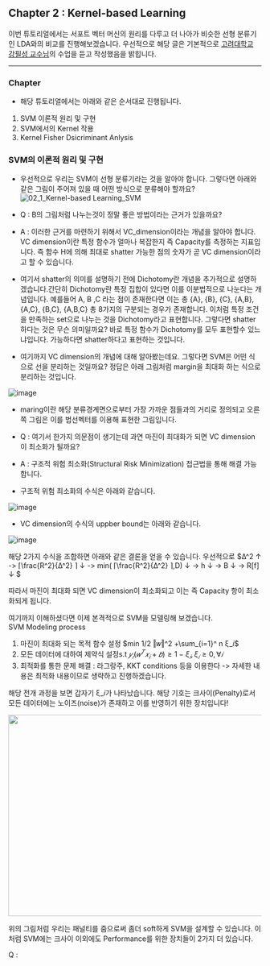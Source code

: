 ## Chapter 2 : Kernel-based Learning

이번 튜토리얼에서는 서포트 벡터 머신의 원리를 다루고 더 나아가 비슷한 선형 분류기인 LDA와의 비교를 진행해보겠습니다. 우선적으로 해당 글은 기본적으로 
[고려대학교 강필성 교수님](https://github.com/pilsung-kang)의 수업을 듣고 작성했음을 밝힙니다.

---
### Chapter
- 해당 튜토리얼에서는 아래와 같은 순서대로 진행됩니다.
1. SVM 이론적 원리 및 구현
2. SVM에서의 Kernel 작용
3. Kernel Fisher Dsicriminant Anlysis

### SVM의 이론적 원리 및 구현
- 우선적으로 우리는 SVM이 선형 분류기라는 것을 알아야 합니다. 그렇다면 아래와 같은 그림이 주어져 있을 때 어떤 방식으로 분류해야 할까요? 
![02_1_Kernel-based Learning_SVM](https://user-images.githubusercontent.com/68594529/199439258-9627e91a-51bf-4a27-a532-c37586c78e40.png)

- Q : B의 그림처럼 나누는것이 정말 좋은 방법이라는 근거가 있을까요? 
- A : 이러한 근거를 마련하기 위해서 VC_dimension이라는 개념을 알아야 합니다. VC dimension이란 특정 함수가 얼마나 복잡한지 즉 Capacity를 측정하는 지표입니다. 즉 함수 H에 의해 최대로 shatter 가능한 점의 숫자가 곧 VC dimension이라고 할 수 있습니다.

- 여기서 shatter의 의미를 설명하기 전에 Dichotomy란 개념을 추가적으로 설명하겠습니다.간단히 Dichotomy란 특정 집합이 있다면 이를 이분법적으로 나눈다는 개념입니다. 예를들어 A, B ,C 라는 점이 존재한다면 이는 총 {A}, {B}, {C}, {A,B}, {A,C}, {B,C}, {A,B,C} 총 8가지의 구분되는 경우가 존재합니다. 이처럼 특정 조건을 만족하는 set으로 나누는 것을 Dichotomy라고 표현합니다. 그렇다면 shatter하다는 것은 무슨 의미일까요? 바로 특정 함수가 Dichotomy를 모두 표현할수 있느냐입니다. 가능하다면 shatter하다고 표현하는 것입니다.

- 여기까지 VC dimension의 개념에 대해 알아봤는데요. 그렇다면 SVM은 어떤 식으로 선을 분리하는 것일까요? 정답은 아래 그림처럼 margin을 최대화 하는 식으로 분리하는 것입니다.

![image](https://user-images.githubusercontent.com/68594529/199475366-bb87c54f-0f2c-4336-85d7-66217327d190.png)

- maring이란 해당 분류경계면으로부터 가장 가까운 점들과의 거리로 정의되고 오른쪽 그림은 이를 법선벡터를 이용해 표현한 그림입니다.

- Q : 여기서 한가지 의문점이 생기는데 과연 마진이 최대화가 되면 VC dimension이 최소화가 될까요?
- A : 구조적 위험 최소화(Structural Risk Minimization) 접근법을 통해 해결 가능합니다.

 - 구조적 위험 최소화의 수식은 아래와 같습니다.

![image](https://user-images.githubusercontent.com/68594529/199477397-71e4d44e-e204-4e98-8562-80af5b700869.png)

- VC dimension의 수식의 uppber bound는 아래와 같습니다.

![image](https://user-images.githubusercontent.com/68594529/199479054-09142359-a748-44d8-ac12-bc6aaa069deb.png)

해당 2가지 수식을 조합하면 아래와 같은 결론을 얻을 수 있습니다. 우선적으로 
$∆^2 ↑ -> ⌈\frac{R^2}{∆^2} ⌉ ↓ -> min( ⌈\frac{R^2}{∆^2} ⌉,D) ↓ -> h ↓ ->  B ↓ -> R[f] ↓ $

따라서 마진이 최대화 되면 VC dimension이 최소화되고 이는 즉 Capacity 항이 최소화되게 됩니다.

여기까지 이해하셨다면 이제 본격적으로 SVM을 모델링해 보겠습니다.<br>
SVM Modeling process
1. 마진이 최대화 되는 목적 함수 설정 $min 1/2 ‖𝑤‖^2 +\sum_{i=1}^ n ξ_𝑖$
2. 모든 데이터에 대하여 제약식 설정s.t  $𝑦_𝑖 (𝑤^𝑇 𝑥_𝑖+𝑏)≥1−ξ_𝑖,  ξ_𝑖≥0,  ∀𝑖$
3. 최적화를 통한 문제 해결 : 라그랑주, KKT conditions 등을 이용한다 -> 자세한 내용은 최적화 내용이므로 생략하고 진행하겠습니다.

해당 전개 과정을 보면 갑자기 ξ_𝑖가 나타났습니다. 해당 기호는 크사이(Penalty)로서 모든 데이터에는 노이즈(noise)가 존재하고 이를 반영하기 위한 장치입니다!

<img src="https://user-images.githubusercontent.com/68594529/199502831-9c1e0b1a-2b0f-4561-a366-a14aaeba1207.png" width="600" height="400"/>

위의 그림처럼 우리는 패널티를 줌으로써 좀더 soft하게 SVM을 설계할 수 있습니다. 이처럼 SVM에는 크사이 이외에도 Performance를 위한 장치들이 2가지 더 있습니다.

Q  : 


